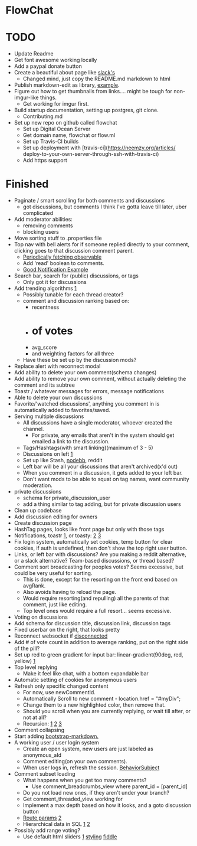 # FlowChat

# TODO
- Update Readme
- Get font awesome working locally
- Add a paypal donate button
- Create a beautiful about page like [slack's](https://slack.com/is)
  - Changed mind, just copy the README.md markdown to html
- Publish markdown-edit as library, [example](http://blog.angular-university.io/how-to-create-an-angular-2-library-and-how-to-consume-it-jspm-vs-webpack/).
- Figure out how to get thumbnails from links.... might be tough for non-imgur-like things. 
  - Get working for imgur first. 
- Build startup documentation, setting up postgres, git clone. 
  - Contributing.md
- Set up new repo on github called flowchat
  - Set up Digital Ocean Server
  - Get domain name, flowchat or flow.ml
  - Set up Travis-CI builds
  - Set up deployment with [travis-ci](https://neemzy.org/articles/
  deploy-to-your-own-server-through-ssh-with-travis-ci)
  - Add https support

# Finished
- Paginate / smart scrolling for both comments and discussions
  - got discussions, but comments I think I've gotta leave till later, uber complicated
- Add moderator abilities:
  - removing comments
  - blocking users
- Move sorting stuff to .properties file
- Top nav with bell alerts for if someone replied directly to your comment, clicking goes to that discussion comment parent. 
  - [Periodically fetching observable](http://www.codegur.online/36086596/periodically-updating-observable-value-in-angular2)
  - Add 'read' boolean to comments. 
  - [Good Notification Example](http://infinite-woodland-5276.herokuapp.com/index.html)
- Search bar, search for (public) discussions, or tags
  - Only got it for discussions
- Add trending algorithms [1](http://sorentwo.com/2013/12/30/let-postgres-do-the-work.html)
  - Possibly tunable for each thread creator?
  - comment and discussion ranking based on: 
    - recentness
    - # of votes
    - avg_score 
    - and weighting factors for all three
  - Have these be set up by the discussion mods?
- Replace alert with reconnect modal
- Add ability to delete your own comment(schema changes)
- Add ability to remove your own comment, without actually deleting the comment and its subtree
- Toastr / whatever messages for errors, message notifications
- Able to delete your own discussions
- Favorite/'watched discussions', anything you comment in is automatically added to favorites/saved.
- Serving multiple discussions
  - All discussions have a single moderator, whoever created the channel.
    - For private, any emails that aren't in the system should get emailed a link to the discussion.
  - Tags/Hashtags(with smart linking)(maximum of 3 - 5)
  - Discussions on left [1](http://v4-alpha.getbootstrap.com/examples/dashboard/)
  - Set up like Stash, [nodebb](https://github.com/NodeBB/NodeBB), reddit
  - Left bar will be all your discussions that aren't archived(x'd out)
  - When you comment in a discussion, it gets added to your left bar.
  - Don't want mods to be able to squat on tag names, want community moderation.
- private discussions
  - schema for private_discussion_user
  - add a thing similar to tag adding, but for private discussion users
- Clean up codebase
- Add discussion editing for owners
- Create discussion page
- HashTag pages, looks like front page but only with those tags
- Notifications, toastr [1](https://github.com/PointInside/ng2-toastr), or toasty: [2](http://akserg.github.io/ng2-webpack-demo/) [3](https://github.com/Stabzs/Angular2-Toaster)
- Fix login system, automatically set cookies, temp button for clear cookies, if auth is undefined, then don't show the top right user button.
- Links, or left bar with discussions? Are you making a reddit alternative, or a slack alternative? Team-based discussions, or thread based?
- Comment sort broadcasting for peoples votes? Seems excessive, but could be very useful for sorting. 
  - This is done, except for the resorting on the front end based on avgRank. 
  - Also avoids having to reload the page.
  - Would require resorting(and repulling) all the parents of that comment, just like editing.
  - Top level ones would require a full resort... seems excessive.
- Voting on discussions
- Add schema for discussion title, discussion link, discussion tags
- Fixed userbar on the right, that looks pretty
- Reconnect websocket if [disconnected](http://stackoverflow.com/questions/3479734/javascript-jquery-test-if-window-has-focus)
- Add # of vote count in addition to average ranking, put on the right side of the pill?
- Set up red to green gradient for input bar: linear-gradient(90deg, red, yellow) [1](https://css-tricks.com/styling-cross-browser-compatible-range-inputs-css/)
- Top level replying
	- Make it feel like chat, with a bottom expandable bar
- Automatic setting of cookies for anonymous users
- Refresh only specific changed content
  - For now, use newCommentId.
  - Automatically Scroll to new comment - location.href = "#myDiv";
  - Change them to a new highlighted color, then remove that.
  - Should you scroll when you are currently replying, or wait till after, or not at all?
  - Recursion: [1](http://stackoverflow.com/a/2549333/1655478) [2](http://stackoverflow.com/questions/16228467/how-do-i-break-out-of-loops-in-recursive-functions) [3](http://stackoverflow.com/questions/34522306/angular-2-focus-on-newly-added-input-element)
- Comment collapsing
- Start adding [bootstrap-markdown.](http://www.codingdrama.com/bootstrap-markdown/)
- A working user / user login system
  - Create an open system, new users are just labeled as anonymous_aId
  - Comment editing(on your own comments).
  - When user logs in, refresh the session. [BehaviorSubject](http://stackoverflow.com/questions/34376854/delegation-eventemitter-or-observable-in-angular2/35568924#35568924)
- Comment subset loading
  - What happens when you get too many comments?
    - Use comment_breadcrumbs_view where parent_id = [parent_id]
  - Do you not load new ones, if they aren't under your branch?
  - Get comment_threaded_view working for 
  - Implement a max depth based on how it looks, and a goto discussion button
  - [Route params](http://plnkr.co/edit/IcnEzZ0WtiaY5Bpqrq2Y?p=preview) [2](https://github.com/angular/angular/issues/6204)
  - Hierarchical data in SQL [1](http://stackoverflow.com/questions/8252323/mysql-closure-table-hierarchical-database-how-to-pull-information-out-in-the-c) [2](http://stackoverflow.com/questions/192220/what-is-the-most-efficient-elegant-way-to-parse-a-flat-table-into-a-tree/)
- Possibly add range voting?
	- Use default html sliders [1](http://stackoverflow.com/questions/15935837/how-to-display-a-range-input-slider-vertically) [styling](http://danielstern.ca/range.css/#/) [fiddle](http://jsfiddle.net/Mmgxg/)